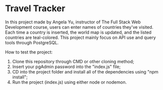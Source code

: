# Travel Tracker

In this project made by Angela Yu, instructor of The Full Stack Web Development course, users can enter names of countries they've visited. Each time a country is inserted, the world map is updated, and the listed countries are teal-colored. This project mainly focus on API use and query tools through PostgreSQL.

How to test the project:

1. Clone this repository through CMD or other cloning method;
2. Insert your pgAdmin password into the "index.js" file;
3. CD into the project folder and install all of the dependencies using "npm install";
4. Run the project (index.js) using either node or nodemon.

